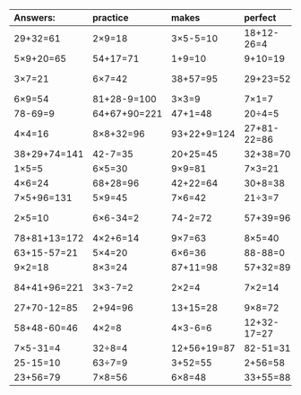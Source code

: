 | Answers: | practice | makes | perfect | ! |
| :--- | :--- | :--- | :--- | :--- |
| 29+32=61 | 2×9=18 | 3×5-5=10 | 18+12-26=4 | 55-42=13 | 
| 5×9+20=65 | 54+17=71 | 1+9=10 | 9+10=19 | 3×8-11=13 | 
| 3×7=21 | 6×7=42 | 38+57=95 | 29+23=52 | 85+28-4=109 | 
| 6×9=54 | 81+28-9=100 | 3×3=9 | 7×1=7 | 40-9=31 | 
| 78-69=9 | 64+67+90=221 | 47+1=48 | 20÷4=5 | 7×7=49 | 
| 4×4=16 | 8×8+32=96 | 93+22+9=124 | 27+81-22=86 | 43-7=36 | 
| 38+29+74=141 | 42-7=35 | 20+25=45 | 32+38=70 | 9×4=36 | 
| 1×5=5 | 6×5=30 | 9×9=81 | 7×3=21 | 5×7=35 | 
| 4×6=24 | 68+28=96 | 42+22=64 | 30+8=38 | 73+2=75 | 
| 7×5+96=131 | 5×9=45 | 7×6=42 | 21÷3=7 | 37-1=36 | 
| 2×5=10 | 6×6-34=2 | 74-2=72 | 57+39=96 | 87+52-10=129 | 
| 78+81+13=172 | 4×2+6=14 | 9×7=63 | 8×5=40 | 2×6+20=32 | 
| 63+15-57=21 | 5×4=20 | 6×6=36 | 88-88=0 | 4×9-15=21 | 
| 9×2=18 | 8×3=24 | 87+11=98 | 57+32=89 | 3×9=27 | 
| 84+41+96=221 | 3×3-7=2 | 2×2=4 | 7×2=14 | 1+58-23=36 | 
| 27+70-12=85 | 2+94=96 | 13+15=28 | 9×8=72 | 45+47=92 | 
| 58+48-60=46 | 4×2=8 | 4×3-6=6 | 12+32-17=27 | 3×2=6 | 
| 7×5-31=4 | 32÷8=4 | 12+56+19=87 | 82-51=31 | 45+46=91 | 
| 25-15=10 | 63÷7=9 | 3+52=55 | 2+56=58 | 4×5=20 | 
| 23+56=79 | 7×8=56 | 6×8=48 | 33+55=88 | 18÷3=6 | 
